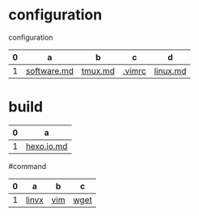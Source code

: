 # configuration
configuration

0|a|b|c|d
---|---|---|---|---
1|[software.md](https://github.com/hoseahsu/configuration/blob/master/config/software.md)|[tmux.md](https://github.com/hoseahsu/configuration/blob/master/config/tmux.md)|[.vimrc](https://github.com/hoseahsu/configuration/blob/master/config/.vimrc)|[linux.md](https://github.com/hoseahsu/configuration/blob/master/config/linux.md)

# build

0|a
---|---
1|[hexo.io.md](https://github.com/hoseahsu/configuration/blob/master/build/hexo.io.md)
[]()
[]()
[]()

#command


0|a|b|c
---|---|---|---
1|[linvx](https://github.com/hoseahsu/configuration/blob/master/command/linux.md)|[vim](https://github.com/hoseahsu/configuration/blob/master/command/vim.md)|[wget](https://github.com/hoseahsu/configuration/blob/master/command/wget.md)
